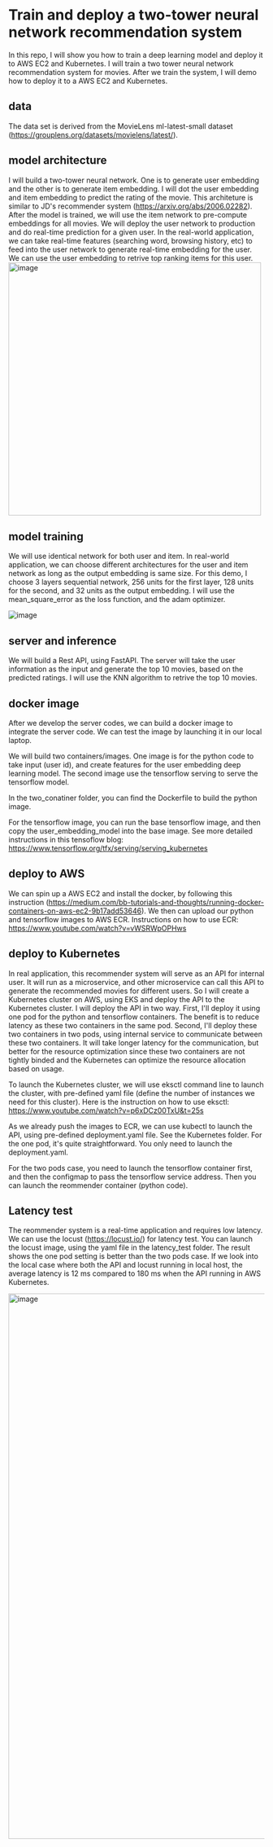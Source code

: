 # Train and deploy a two-tower neural network recommendation system

In this repo, I will show you how to train a deep learning model and deploy it to AWS EC2 and Kubernetes. I will train a two tower neural network recommendation system for movies. After we train the system, I will demo how to deploy it to a AWS EC2 and Kubernetes.

## data

The data set is derived from the MovieLens ml-latest-small dataset (https://grouplens.org/datasets/movielens/latest/).

## model architecture

I will build a two-tower neural network. One is to generate user embedding and the other is to generate item embedding. I will dot the user embedding and item embedding to predict the rating of the movie. This architeture is similar to JD's recommender system (https://arxiv.org/abs/2006.02282). After the model is trained, we will use the item network to pre-compute embeddings for all movies. We will deploy the user network to production and do real-time prediction for a given user. In the real-world application, we can take real-time features (searching word, browsing history, etc) to feed into the user network to generate real-time embedding for the user. We can use the user embedding to retrive top ranking items for this user.
<img width="497" alt="image" src="https://github.com/kevinchen21/train-and-deploy-nn-recsys/assets/87917613/27f25f1b-7a0c-4571-a960-e56e0a3381b9">

## model training

We will use identical network for both user and item. In real-world application, we can choose different architectures for the user and item network as long as the output embedding is same size. For this demo, I choose 3 layers sequential network, 256 units for the first layer, 128 units for the second, and 32 units as the output embedding. I will use the mean_square_error as the loss function, and the adam optimizer.

![image](https://github.com/kevinchen21/train-and-deploy-nn-recsys/assets/87917613/7a30e270-6392-49b4-a98b-1b396d78261a)

## server and inference

We will build a Rest API, using FastAPI. The server will take the user information as the input and generate the top 10 movies, based on the predicted ratings. I will use the KNN algorithm to retrive the top 10 movies.

## docker image
After we develop the server codes, we can build a docker image to integrate the server code. We can test the image by launching it in our local laptop.

We will build two containers/images. One image is for the python code to take input (user id), and create features for the user embedding deep learning model. The second image use the tensorflow serving to serve the tensorflow model. 

In the two_conatiner folder, you can find the Dockerfile to build the python image.

For the tensorflow image, you can run the base tensorflow image, and then copy the user_embedding_model into the base image. See more detailed instructions in this tensoflow blog: https://www.tensorflow.org/tfx/serving/serving_kubernetes


## deploy to AWS

We can spin up a AWS EC2 and install the docker, by following this instruction (https://medium.com/bb-tutorials-and-thoughts/running-docker-containers-on-aws-ec2-9b17add53646). We then can upload our python and tensorflow images to AWS ECR. Instructions on how to use ECR: https://www.youtube.com/watch?v=vWSRWpOPHws

## deploy to Kubernetes

In real application, this recommender system will serve as an API for internal user. It will run as a microservice, and other microservice can call this API to generate the recommended movies for different users. So I will create a Kubernetes cluster on AWS, using EKS and deploy the API to the Kubernetes cluster. I will deploy the API in two way. First, I'll deploy it using one pod for the python and tensorflow containers. The benefit is to reduce latency as these two containers in the same pod. Second, I'll deploy these two containers in two pods, using internal service to communicate between these two containers. It will take longer latency for the communication, but better for the resource optimization since these two containers are not tightly binded and the Kubernetes can optimize the resource allocation based on usage.

To launch the Kubernetes cluster, we will use eksctl command line to launch the cluster, with pre-defined yaml file (define the number of instances we need for this cluster). Here is the instruction on how to use eksctl: https://www.youtube.com/watch?v=p6xDCz00TxU&t=25s

As we already push the images to ECR, we can use kubectl to launch the API, using pre-defined deployment.yaml file. See the Kubernetes folder. For the one pod, it's quite straightforward. You only need to launch the deployment.yaml.

For the two pods case, you need to launch the tensorflow container first, and then the configmap to pass the tensorflow service address. Then you can launch the reommender container (python code).

## Latency test

The reommender system is a real-time application and requires low latency. We can use the locust (https://locust.io/) for latency test. You can launch the locust image, using the yaml file in the latency_test folder. The result shows the one pod setting is better than the two pods case. If we look into the local case where both the API and locust running in local host, the average latency is 12 ms compared to 180 ms when the API running in AWS Kubernetes.

<img width="1071" alt="image" src="https://github.com/kevinchen21/train-and-deploy-nn-recsys/assets/87917613/dd198fc1-1839-49fc-a216-b1a6b80b65cc">



